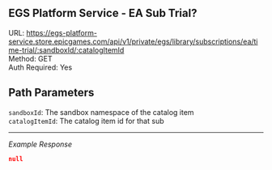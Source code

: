 ## EGS Platform Service - EA Sub Trial?

URL: https://egs-platform-service.store.epicgames.com/api/v1/private/egs/library/subscriptions/ea/time-trial/:sandboxId/:catalogItemId \
Method: GET \
Auth Required: Yes

## Path Parameters

`sandboxId`: The sandbox namespace of the catalog item <br/>
`catalogItemId`: The catalog item id for that sub <br/>

---

_Example Response_

```json
null
```
